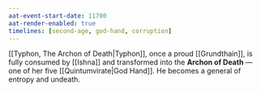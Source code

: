 ```yaml
---
aat-event-start-date: 11700
aat-render-enabled: true
timelines: [second-age, god-hand, corruption]
---
```


[[Typhon, The Archon of Death|Typhon]], once a proud [[Grundthain]], is fully consumed by [[Ishna]] and transformed into the **Archon of Death** — one of her five [[Quintumvirate|God Hand]]. He becomes a general of entropy and undeath.
